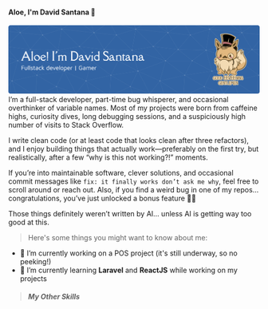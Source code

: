 #### Aloe, I'm David Santana 👋

![header banner](img/github-header-banner.png)
I’m a full-stack developer, part-time bug whisperer, and occasional overthinker of variable names. Most of my projects were born from caffeine highs, curiosity dives, long debugging sessions, and a suspiciously high number of visits to Stack Overflow.

I write clean code (or at least code that looks clean after three refactors), and I enjoy building things that actually work—preferably on the first try, but realistically, after a few “why is this not working?!” moments.

If you’re into maintainable software, clever solutions, and occasional commit messages like `fix: it finally works don’t ask me why`, feel free to scroll around or reach out.
Also, if you find a weird bug in one of my repos… congratulations, you’ve just unlocked a bonus feature 🐞✨

Those things definitely weren’t written by AI… unless AI is getting way too good at this.

<!--
**david-santana-dev/david-santana-dev** is a ✨ _special_ ✨ repository because its `README.md` (this file) appears on your GitHub profile.

Here are some ideas to get you started:

- 🔭 I’m currently working on ...
- 🌱 I’m currently learning ...
- 👯 I’m looking to collaborate on ...
- 🤔 I’m looking for help with ...
- 💬 Ask me about ...
- 📫 How to reach me: ...
- 😄 Pronouns: ...
- ⚡ Fun fact: ...
-->

> Here's some things you might want to know about me:
- 🔭 I’m currently working on a POS project (it's still underway, so no peeking!)
- 🌱 I’m currently learning **Laravel** and **ReactJS** while working on my projects

> ##### My Other Skills